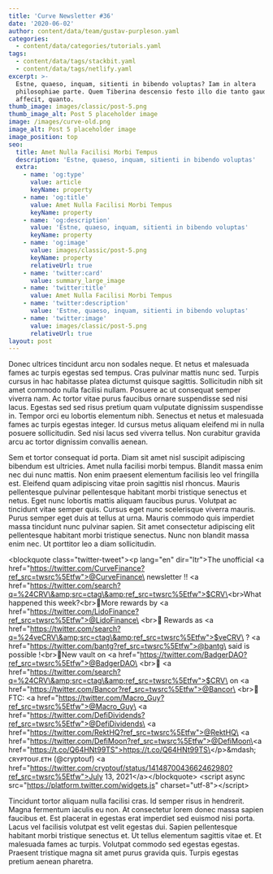 ```yaml
---
title: 'Curve Newsletter #36'
date: '2020-06-02'
author: content/data/team/gustav-purpleson.yaml
categories:
  - content/data/categories/tutorials.yaml
tags:
  - content/data/tags/stackbit.yaml
  - content/data/tags/netlify.yaml
excerpt: >-
  Estne, quaeso, inquam, sitienti in bibendo voluptas? Iam in altera
  philosophiae parte. Quem Tiberina descensio festo illo die tanto gaudio
  affecit, quanto.
thumb_image: images/classic/post-5.png
thumb_image_alt: Post 5 placeholder image
image: /images/curve-old.png
image_alt: Post 5 placeholder image
image_position: top
seo:
  title: Amet Nulla Facilisi Morbi Tempus
  description: 'Estne, quaeso, inquam, sitienti in bibendo voluptas'
  extra:
    - name: 'og:type'
      value: article
      keyName: property
    - name: 'og:title'
      value: Amet Nulla Facilisi Morbi Tempus
      keyName: property
    - name: 'og:description'
      value: 'Estne, quaeso, inquam, sitienti in bibendo voluptas'
      keyName: property
    - name: 'og:image'
      value: images/classic/post-5.png
      keyName: property
      relativeUrl: true
    - name: 'twitter:card'
      value: summary_large_image
    - name: 'twitter:title'
      value: Amet Nulla Facilisi Morbi Tempus
    - name: 'twitter:description'
      value: 'Estne, quaeso, inquam, sitienti in bibendo voluptas'
    - name: 'twitter:image'
      value: images/classic/post-5.png
      relativeUrl: true
layout: post
---
```

Donec ultrices tincidunt arcu non sodales neque. Et netus et malesuada fames ac turpis egestas sed tempus. Cras pulvinar mattis nunc sed. Turpis cursus in hac habitasse platea dictumst quisque sagittis. Sollicitudin nibh sit amet commodo nulla facilisi nullam. Posuere ac ut consequat semper viverra nam. Ac tortor vitae purus faucibus ornare suspendisse sed nisi lacus. Egestas sed sed risus pretium quam vulputate dignissim suspendisse in. Tempor orci eu lobortis elementum nibh. Senectus et netus et malesuada fames ac turpis egestas integer. Id cursus metus aliquam eleifend mi in nulla posuere sollicitudin. Sed nisi lacus sed viverra tellus. Non curabitur gravida arcu ac tortor dignissim convallis aenean.

Sem et tortor consequat id porta. Diam sit amet nisl suscipit adipiscing bibendum est ultricies. Amet nulla facilisi morbi tempus. Blandit massa enim nec dui nunc mattis. Non enim praesent elementum facilisis leo vel fringilla est. Eleifend quam adipiscing vitae proin sagittis nisl rhoncus. Mauris pellentesque pulvinar pellentesque habitant morbi tristique senectus et netus. Eget nunc lobortis mattis aliquam faucibus purus. Volutpat ac tincidunt vitae semper quis. Cursus eget nunc scelerisque viverra mauris. Purus semper eget duis at tellus at urna. Mauris commodo quis imperdiet massa tincidunt nunc pulvinar sapien. Sit amet consectetur adipiscing elit pellentesque habitant morbi tristique senectus. Nunc non blandit massa enim nec. Ut porttitor leo a diam sollicitudin.



\<blockquote class="twitter-tweet">\<p lang="en" dir="ltr">The unofficial \<a href="https://twitter.com/CurveFinance?ref_src=twsrc%5Etfw">@CurveFinance\</a> newsletter !! \<a href="https://twitter.com/search?q=%24CRV\&amp;src=ctag\&amp;ref_src=twsrc%5Etfw">$CRV\</a>\<br>What happened this week?\<br>💠More rewards by \<a href="https://twitter.com/LidoFinance?ref_src=twsrc%5Etfw">@LidoFinance\</a> \<br>💠 Rewards as \<a href="https://twitter.com/search?q=%24veCRV\&amp;src=ctag\&amp;ref_src=twsrc%5Etfw">$veCRV\</a> ? \<a href="https://twitter.com/bantg?ref_src=twsrc%5Etfw">@bantg\</a> said is possible !\<br>💠New vault on \<a href="https://twitter.com/BadgerDAO?ref_src=twsrc%5Etfw">@BadgerDAO\</a> \<br>💠 \<a href="https://twitter.com/search?q=%24CRV\&amp;src=ctag\&amp;ref_src=twsrc%5Etfw">$CRV\</a> on \<a href="https://twitter.com/Bancor?ref_src=twsrc%5Etfw">@Bancor\</a> \<br>💠 FTC: \<a href="https://twitter.com/Macro_Guy?ref_src=twsrc%5Etfw">@Macro_Guy\</a> \<a href="https://twitter.com/DefiDividends?ref_src=twsrc%5Etfw">@DefiDividends\</a> \<a href="https://twitter.com/RektHQ?ref_src=twsrc%5Etfw">@RektHQ\</a> \<a href="https://twitter.com/DefiMoon?ref_src=twsrc%5Etfw">@DefiMoon\</a>\<a href="https://t.co/Q64HNt99TS">https://t.co/Q64HNt99TS\</a>\</p>\&mdash; ᴄʀʏᴘᴛᴏᴜꜰ.ᴇᴛʜ (@cryptouf) \<a href="https://twitter.com/cryptouf/status/1414870043662462980?ref_src=twsrc%5Etfw">July 13, 2021\</a>\</blockquote> \<script async src="https://platform.twitter.com/widgets.js" charset="utf-8">\</script>



Tincidunt tortor aliquam nulla facilisi cras. Id semper risus in hendrerit. Magna fermentum iaculis eu non. At consectetur lorem donec massa sapien faucibus et. Est placerat in egestas erat imperdiet sed euismod nisi porta. Lacus vel facilisis volutpat est velit egestas dui. Sapien pellentesque habitant morbi tristique senectus et. Ut tellus elementum sagittis vitae et. Et malesuada fames ac turpis. Volutpat commodo sed egestas egestas. Praesent tristique magna sit amet purus gravida quis. Turpis egestas pretium aenean pharetra.

